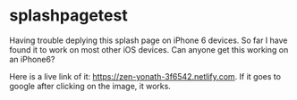 # splashpagetest
Having trouble deplying this splash page on iPhone 6 devices. So far I have found it to work on most other iOS devices. Can anyone get this working on an iPhone6?

Here is a live link of it: https://zen-yonath-3f6542.netlify.com. If it goes to google after clicking on the image, it works.
